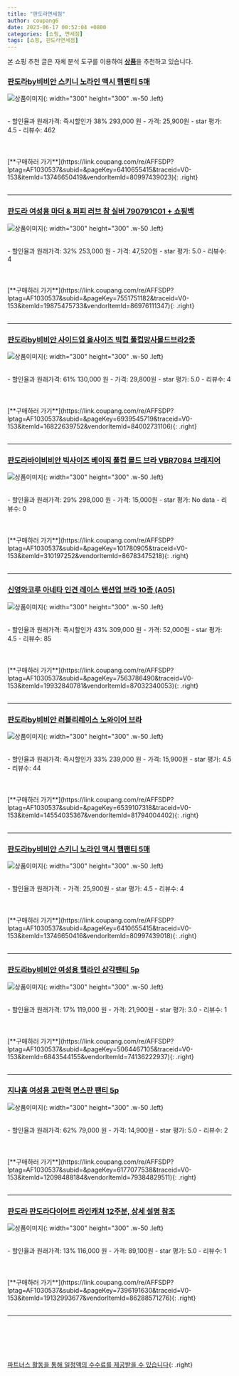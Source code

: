 ```yaml
---
title: "판도라면세점"
author: coupang6
date: 2023-06-17 00:52:04 +0800
categories: [쇼핑, 면세점]
tags: [쇼핑, 판도라면세점]
---
```


본 쇼핑 추천 글은 자체 분석 도구를 이용하여 [**상품**](https://link.coupang.com/a/bao1ui)을 추천하고 있습니다.

### [판도라by비비안 스키니 노라인 맥시 햄팬티 5매](https://link.coupang.com/re/AFFSDP?lptag=AF1030537&subid=&pageKey=6410655415&traceid=V0-153&itemId=13746650419&vendorItemId=80997439023)

![상품이미지](https://thumbnail10.coupangcdn.com/thumbnails/remote/230x230ex/image/vendor_inventory/5aa3/9db07ece0a5bb2c3a59b8829870bdc4e93ea3c959eb5e95f7cc13851dd8a.jpg){: width="300" height="300" .w-50 .left}


<br>
- 할인율과 원래가격: 즉시할인가 38%  293,000   원
- 가격: 25,900원
- star 평가: 4.5
- 리뷰수: 462
<br>
<br>
<br>
<br>
[**구매하러 가기**](https://link.coupang.com/re/AFFSDP?lptag=AF1030537&subid=&pageKey=6410655415&traceid=V0-153&itemId=13746650419&vendorItemId=80997439023){: .right}
<br>
<br>

---

### [판도라 여성용 마더 & 퍼피 러브 참 실버 790791C01 + 쇼핑백](https://link.coupang.com/re/AFFSDP?lptag=AF1030537&subid=&pageKey=7551751182&traceid=V0-153&itemId=19875475733&vendorItemId=86976111347)

![상품이미지](https://thumbnail10.coupangcdn.com/thumbnails/remote/230x230ex/image/retail/images/148303975570898-944dad01-6fd1-4d9e-9e24-18501ba29b07.jpg){: width="300" height="300" .w-50 .left}


<br>
- 할인율과 원래가격: 32%  253,000   원
- 가격: 47,520원
- star 평가: 5.0
- 리뷰수: 4
<br>
<br>
<br>
<br>
[**구매하러 가기**](https://link.coupang.com/re/AFFSDP?lptag=AF1030537&subid=&pageKey=7551751182&traceid=V0-153&itemId=19875475733&vendorItemId=86976111347){: .right}
<br>
<br>

---

### [판도라by비비안 사이드업 올사이즈 빅컵 풀컵망사몰드브라2종](https://link.coupang.com/re/AFFSDP?lptag=AF1030537&subid=&pageKey=6939545719&traceid=V0-153&itemId=16822639752&vendorItemId=84002731106)

![상품이미지](https://thumbnail7.coupangcdn.com/thumbnails/remote/230x230ex/image/vendor_inventory/9aa0/798ed3a115c488c9c4da87bff5f55a5f8a15d97c92227ad0f377f8787187.jpg){: width="300" height="300" .w-50 .left}


<br>
- 할인율과 원래가격: 61%  130,000   원
- 가격: 29,800원
- star 평가: 5.0
- 리뷰수: 4
<br>
<br>
<br>
<br>
[**구매하러 가기**](https://link.coupang.com/re/AFFSDP?lptag=AF1030537&subid=&pageKey=6939545719&traceid=V0-153&itemId=16822639752&vendorItemId=84002731106){: .right}
<br>
<br>

---

### [판도라바이비비안 빅사이즈 베이직 풀컵 몰드 브라 VBR7084 브래지어](https://link.coupang.com/re/AFFSDP?lptag=AF1030537&subid=&pageKey=101780905&traceid=V0-153&itemId=310197252&vendorItemId=86783475218)

![상품이미지](https://thumbnail9.coupangcdn.com/thumbnails/remote/230x230ex/image/vendor_inventory/images/2017/10/26/11/5/ec16bff3-b156-46ef-af9a-207f3aac6add.jpg){: width="300" height="300" .w-50 .left}


<br>
- 할인율과 원래가격: 29%  298,000   원
- 가격: 15,000원
- star 평가: No data
- 리뷰수: 0
<br>
<br>
<br>
<br>
[**구매하러 가기**](https://link.coupang.com/re/AFFSDP?lptag=AF1030537&subid=&pageKey=101780905&traceid=V0-153&itemId=310197252&vendorItemId=86783475218){: .right}
<br>
<br>

---

### [신영와코루 아네타 인견 레이스 텐션업 브라 10종 (A05)](https://link.coupang.com/re/AFFSDP?lptag=AF1030537&subid=&pageKey=7563786490&traceid=V0-153&itemId=19932840781&vendorItemId=87032340053)

![상품이미지](https://thumbnail10.coupangcdn.com/thumbnails/remote/230x230ex/image/vendor_inventory/9222/9c6f3a01c684a9536ac8d23b7606801d4d9210f5ecafcaeee4b7ca79a544.jpg){: width="300" height="300" .w-50 .left}


<br>
- 할인율과 원래가격: 즉시할인가 43%  309,000   원
- 가격: 52,000원
- star 평가: 4.5
- 리뷰수: 85
<br>
<br>
<br>
<br>
[**구매하러 가기**](https://link.coupang.com/re/AFFSDP?lptag=AF1030537&subid=&pageKey=7563786490&traceid=V0-153&itemId=19932840781&vendorItemId=87032340053){: .right}
<br>
<br>

---

### [판도라by비비안 러블리레이스 노와이어 브라](https://link.coupang.com/re/AFFSDP?lptag=AF1030537&subid=&pageKey=6539107318&traceid=V0-153&itemId=14554035367&vendorItemId=81794004402)

![상품이미지](https://thumbnail10.coupangcdn.com/thumbnails/remote/230x230ex/image/vendor_inventory/e7d9/afe0fc07dc522f38d2245aa07205ee3b9b415348d1df4033986c36508213.png){: width="300" height="300" .w-50 .left}


<br>
- 할인율과 원래가격: 즉시할인가 33%  239,000   원
- 가격: 15,900원
- star 평가: 4.5
- 리뷰수: 44
<br>
<br>
<br>
<br>
[**구매하러 가기**](https://link.coupang.com/re/AFFSDP?lptag=AF1030537&subid=&pageKey=6539107318&traceid=V0-153&itemId=14554035367&vendorItemId=81794004402){: .right}
<br>
<br>

---

### [판도라by비비안 스키니 노라인 맥시 햄팬티 5매](https://link.coupang.com/re/AFFSDP?lptag=AF1030537&subid=&pageKey=6410655415&traceid=V0-153&itemId=13746650416&vendorItemId=80997439018)

![상품이미지](https://thumbnail10.coupangcdn.com/thumbnails/remote/230x230ex/image/vendor_inventory/5aa3/9db07ece0a5bb2c3a59b8829870bdc4e93ea3c959eb5e95f7cc13851dd8a.jpg){: width="300" height="300" .w-50 .left}


<br>
- 할인율과 원래가격: 
- 가격: 25,900원
- star 평가: 4.5
- 리뷰수: 4
<br>
<br>
<br>
<br>
[**구매하러 가기**](https://link.coupang.com/re/AFFSDP?lptag=AF1030537&subid=&pageKey=6410655415&traceid=V0-153&itemId=13746650416&vendorItemId=80997439018){: .right}
<br>
<br>

---

### [판도라by비비안 여성용 햄라인 삼각팬티 5p](https://link.coupang.com/re/AFFSDP?lptag=AF1030537&subid=&pageKey=5064467105&traceid=V0-153&itemId=6843544155&vendorItemId=74136222937)

![상품이미지](https://thumbnail10.coupangcdn.com/thumbnails/remote/230x230ex/image/vendor_inventory/cc36/8b7e019af8e4a0accf284ab8d0c0fe40cd0987cfb8c459a0cb959887948a.jpg){: width="300" height="300" .w-50 .left}


<br>
- 할인율과 원래가격: 17%  119,000   원
- 가격: 21,900원
- star 평가: 3.0
- 리뷰수: 1
<br>
<br>
<br>
<br>
[**구매하러 가기**](https://link.coupang.com/re/AFFSDP?lptag=AF1030537&subid=&pageKey=5064467105&traceid=V0-153&itemId=6843544155&vendorItemId=74136222937){: .right}
<br>
<br>

---

### [지나홈 여성용 고탄력 면스판 팬티 5p](https://link.coupang.com/re/AFFSDP?lptag=AF1030537&subid=&pageKey=6177077538&traceid=V0-153&itemId=12098488184&vendorItemId=79384829511)

![상품이미지](https://thumbnail10.coupangcdn.com/thumbnails/remote/230x230ex/image/vendor_inventory/ae84/904e0d80f2ab1d8082e07405c9b865f242f7d30e3d04b5883e155d822365.png){: width="300" height="300" .w-50 .left}


<br>
- 할인율과 원래가격: 62%  79,000   원
- 가격: 14,900원
- star 평가: 5.0
- 리뷰수: 2
<br>
<br>
<br>
<br>
[**구매하러 가기**](https://link.coupang.com/re/AFFSDP?lptag=AF1030537&subid=&pageKey=6177077538&traceid=V0-153&itemId=12098488184&vendorItemId=79384829511){: .right}
<br>
<br>

---

### [판도라 판도라다이어트 라인캐쳐 12주분, 상세 설명 참조](https://link.coupang.com/re/AFFSDP?lptag=AF1030537&subid=&pageKey=7396191630&traceid=V0-153&itemId=19132993677&vendorItemId=86288571276)

![상품이미지](https://thumbnail6.coupangcdn.com/thumbnails/remote/230x230ex/image/vendor_inventory/cd7d/b48fd11bc8517fc60c81a103216c20cd587dd79269ba6499649e1210abb5.jpg){: width="300" height="300" .w-50 .left}


<br>
- 할인율과 원래가격: 13%  116,000   원
- 가격: 89,100원
- star 평가: 5.0
- 리뷰수: 1
<br>
<br>
<br>
<br>
[**구매하러 가기**](https://link.coupang.com/re/AFFSDP?lptag=AF1030537&subid=&pageKey=7396191630&traceid=V0-153&itemId=19132993677&vendorItemId=86288571276){: .right}
<br>
<br>

---
<br><br><br><br><br> [파트너스 활동을 통해 일정액의 수수료를 제공받을 수 있습니다](https://link.coupang.com/a/bao1ui){: .right}